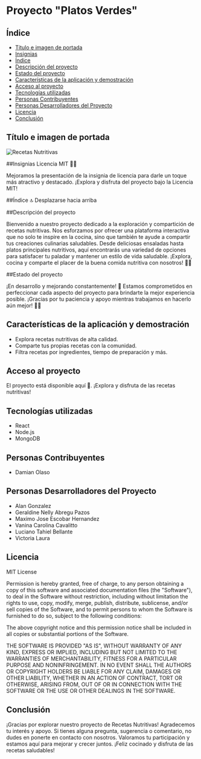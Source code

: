 # Proyecto "Platos Verdes"

## Índice

* [Título e imagen de portada](#título-e-imagen-de-portada)
* [Insignias](#insignias)
* [Índice](#índice)
* [Descripción del proyecto](#descripción-del-proyecto)
* [Estado del proyecto](#estado-del-proyecto)
* [Características de la aplicación y demostración](#características-de-la-aplicación-y-demostración)
* [Acceso al proyecto](#acceso-proyecto)
* [Tecnologías utilizadas](#tecnologías-utilizadas)
* [Personas Contribuyentes](#personas-contribuyentes)
* [Personas Desarrolladores del Proyecto](#personas-desarrolladores)
* [Licencia](#licencia)
* [Conclusión](#conclusión)

## Título e imagen de portada

![Recetas Nutritivas]()

##Insignias
Licencia MIT 📜✨

Mejoramos la presentación de la insignia de licencia para darle un toque más atractivo y destacado. ¡Explora y disfruta del proyecto bajo la Licencia MIT!

##Índice
🔝 Desplazarse hacia arriba

##Descripción del proyecto

Bienvenido a nuestro proyecto dedicado a la exploración y compartición de recetas nutritivas. Nos esforzamos por ofrecer una plataforma interactiva que no solo te inspire en la cocina, sino que también te ayude a compartir tus creaciones culinarias saludables. Desde deliciosas ensaladas hasta platos principales nutritivos, aquí encontrarás una variedad de opciones para satisfacer tu paladar y mantener un estilo de vida saludable. ¡Explora, cocina y comparte el placer de la buena comida nutritiva con nosotros! 🌱🍲

##Estado del proyecto

¡En desarrollo y mejorando constantemente! 🚀
Estamos comprometidos en perfeccionar cada aspecto del proyecto para brindarte la mejor experiencia posible. ¡Gracias por tu paciencia y apoyo mientras trabajamos en hacerlo aún mejor! 💪✨

## Características de la aplicación y demostración

- Explora recetas nutritivas de alta calidad.
- Comparte tus propias recetas con la comunidad.
- Filtra recetas por ingredientes, tiempo de preparación y más.

## Acceso al proyecto

El proyecto está disponible aquí 🚀. ¡Explora y disfruta de las recetas nutritivas!

## Tecnologías utilizadas

- React
- Node.js
- MongoDB

## Personas Contribuyentes

- Damian Olaso

## Personas Desarrolladores del Proyecto

- Alan Gonzalez
- Geraldine Nelly Abregu Pazos
- Maximo Jose Escobar Hernandez 
- Vanina Carolina Cavalitto
- Luciano Tahiel Bellante
- Victoria Laura

## Licencia

MIT License

Permission is hereby granted, free of charge, to any person obtaining a copy
of this software and associated documentation files (the "Software"), to deal
in the Software without restriction, including without limitation the rights
to use, copy, modify, merge, publish, distribute, sublicense, and/or sell
copies of the Software, and to permit persons to whom the Software is
furnished to do so, subject to the following conditions:

The above copyright notice and this permission notice shall be included in all
copies or substantial portions of the Software.

THE SOFTWARE IS PROVIDED "AS IS", WITHOUT WARRANTY OF ANY KIND, EXPRESS OR
IMPLIED, INCLUDING BUT NOT LIMITED TO THE WARRANTIES OF MERCHANTABILITY,
FITNESS FOR A PARTICULAR PURPOSE AND NONINFRINGEMENT. IN NO EVENT SHALL THE
AUTHORS OR COPYRIGHT HOLDERS BE LIABLE FOR ANY CLAIM, DAMAGES OR OTHER
LIABILITY, WHETHER IN AN ACTION OF CONTRACT, TORT OR OTHERWISE, ARISING FROM,
OUT OF OR IN CONNECTION WITH THE SOFTWARE OR THE USE OR OTHER DEALINGS IN THE
SOFTWARE.

## Conclusión

¡Gracias por explorar nuestro proyecto de Recetas Nutritivas! Agradecemos tu interés y apoyo. Si tienes alguna pregunta, sugerencia o comentario, no dudes en ponerte en contacto con nosotros. Valoramos tu participación y estamos aquí para mejorar y crecer juntos. ¡Feliz cocinado y disfruta de las recetas saludables!
